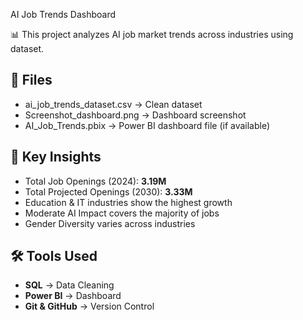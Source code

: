  AI Job Trends Dashboard

📊 This project analyzes AI job market trends across industries using dataset.

## 📂 Files
- ai_job_trends_dataset.csv → Clean dataset  
- Screenshot_dashboard.png → Dashboard screenshot  
- AI_Job_Trends.pbix → Power BI dashboard file (if available)  

## 🔑 Key Insights
- Total Job Openings (2024): **3.19M**  
- Total Projected Openings (2030): **3.33M**  
- Education & IT industries show the highest growth  
- Moderate AI Impact covers the majority of jobs  
- Gender Diversity varies across industries  

## 🛠 Tools Used
- **SQL** → Data Cleaning  
- **Power BI** → Dashboard  
- **Git & GitHub** → Version Control  
